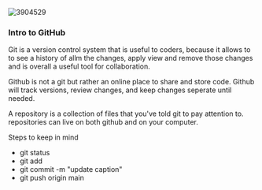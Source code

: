 
![3904529](https://user-images.githubusercontent.com/106101235/169898511-08d2bb3c-57d8-49dc-be08-358037af92e1.png)


### Intro to GitHub

Git is a version control system that is useful to coders, because it allows to to see a history of allm the changes, apply view and remove those changes and is overall a useful tool for collaboration.

Github is not a git but rather an online place to share and store code. Github will track versions, review changes, and keep changes seperate until needed.

A repository is a collection of files that you've told git to pay attention to. repositories can live on both github and on your computer.

Steps to keep in mind
- git status
- git add
- git commit -m "update caption" 
- git push origin main
